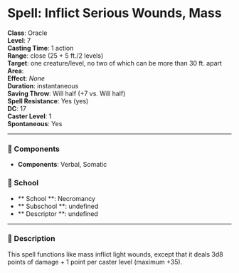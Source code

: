 
# Spell: Inflict Serious Wounds, Mass
**Class**: Oracle  
**Level**: 7  
**Casting Time**: 1 action  
**Range**: close (25 + 5 ft./2 levels)  
**Target**: one creature/level, no two of which can be more than 30 ft. apart  
**Area**:   
**Effect**: _None_  
**Duration**: instantaneous  
**Saving Throw**: Will half (+7 vs. Will half)  
**Spell Resistance**: Yes (yes)  
**DC**: 17  
**Caster Level**: 1  
**Spontaneous**: Yes

---

### 🔮 Components
- **Components**: Verbal, Somatic

### 🏫 School
- ** School **: Necromancy
- ** Subschool **: undefined
- ** Descriptor **: undefined
---

### 📜 Description
This spell functions like mass inflict light wounds, except that it deals 3d8 points of damage + 1 point per caster level (maximum +35).
